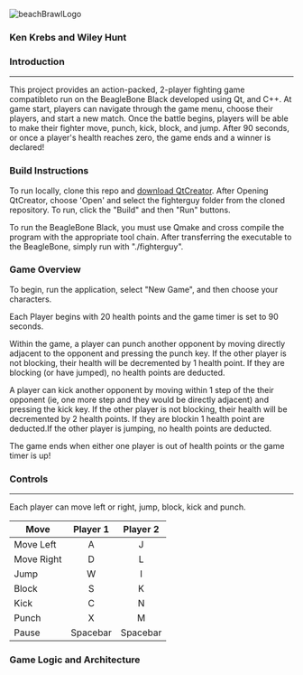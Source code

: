 ![beachBrawlLogo](https://user-images.githubusercontent.com/56164075/115942623-22fdf980-a479-11eb-8b8b-97b2b09770df.png)
### Ken Krebs and Wiley Hunt

### Introduction
---
This project provides an action-packed, 2-player fighting game compatibleto run on the BeagleBone Black developed using Qt, and C++. At game start, players can navigate through the game menu, choose their players, and start a new match. Once the battle begins, players
will be able to make their fighter move, punch, kick, block, and jump. After 90 seconds, or once a player's health reaches zero, the game ends and a winner is declared!

### Build Instructions
To run locally, clone this repo and  [download QtCreator](https://www.qt.io/download). After Opening QtCreator, choose 'Open' and select the fighterguy folder from the cloned repository. To run, click the "Build" and then "Run" buttons.

To run the BeagleBone Black, you must use Qmake and cross compile the program with the appropriate tool chain. After transferring the executable to the BeagleBone, simply run with "./fighterguy". 

### Game Overview
To begin, run the application, select "New Game", and then choose your characters.

Each Player begins with 20 health points and the game timer is set to 90 seconds.

Within the game, a player can punch another opponent by moving directly adjacent to the opponent and pressing the punch key. If the other player is not blocking, their health will be decremented by 1 health point. If they are blocking (or have jumped), no health points are deducted. 

A player can kick another opponent by moving within 1 step of the their opponent (ie, one more step and they would be directly adjacent) and pressing the kick key. If the other player is not blocking, their health will be decremented by 2 health points. If they are blockin 1 health point are deducted.If the other player is jumping, no health points are deducted.

The game ends when either one player is out of health points or the game timer is up!

### Controls
----
Each player can move left or right, jump, block, kick and punch. 


|Move        |Player 1    | Player 2   |
| ---------- |:----------:|:----------:|
|Move Left   |A           |J           |
|Move Right  |D           |L           |
|Jump        |W           |I           |
|Block       |S           |K           |
|Kick        |C           |N           |
|Punch       |X           |M           |
|Pause       |Spacebar    |Spacebar        |





### Game Logic and Architecture
